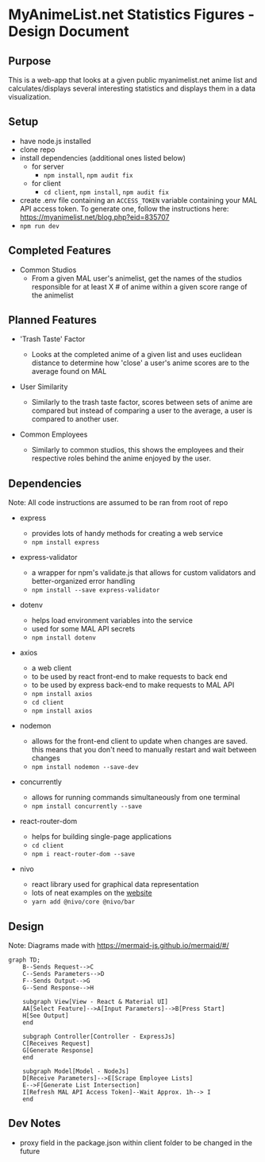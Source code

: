 # MyAnimeList.net Statistics Figures - Design Document

## Purpose
This is a web-app that looks at a given public myanimelist.net anime list and calculates/displays several interesting statistics and displays them in a data visualization. 
  
## Setup
* have node.js installed
* clone repo
* install dependencies (additional ones listed below)
  * for server
    * `npm install`, `npm audit fix`  
  * for client
    * `cd client`, `npm install`, `npm audit fix`    
* create .env file containing an `ACCESS_TOKEN` variable containing your MAL API access token. To generate one, follow the instructions here: https://myanimelist.net/blog.php?eid=835707
* `npm run dev`

## Completed Features
* Common Studios
  * From a given MAL user's animelist, get the names of the studios responsible for at least X # of anime within a given score range of the animelist

## Planned Features
* 'Trash Taste' Factor
  * Looks at the completed anime of a given list and uses euclidean distance to determine how 'close' a user's anime scores are to the average found on MAL

* User Similarity
  * Similarly to the trash taste factor, scores between sets of anime are compared but instead of comparing a user to the average, a user is compared to another user.

* Common Employees
  * Similarly to common studios, this shows the employees and their respective roles behind the anime enjoyed by the user. 


## Dependencies 
Note: All code instructions are assumed to be ran from root of repo
* express
  * provides lots of handy methods for creating a web service
  * `npm install express`

* express-validator 
  * a wrapper for npm's validate.js that allows for custom validators and better-organized error handling
  * `npm install --save express-validator`

* dotenv
  * helps load environment variables into the service
  * used for some MAL API secrets
  * `npm install dotenv`

* axios
  * a web client
  * to be used by react front-end to make requests to back end
  * to be used by express back-end to make requests to MAL API
  * `npm install axios`
  * `cd client`
  * `npm install axios`

* nodemon
  * allows for the front-end client to update when changes are saved. this means that you don't need to manually restart and wait between changes
  * `npm install nodemon --save-dev`

* concurrently
  * allows for running commands simultaneously from one terminal
  * `npm install concurrently --save`
  
* react-router-dom
  * helps for building single-page applications
  * `cd client`
  * `npm i react-router-dom --save`

* nivo
  * react library used for graphical data representation
  * lots of neat examples on the [website](https://nivo.rocks/)
  * `yarn add @nivo/core @nivo/bar`
  
## Design
Note: Diagrams made with https://mermaid-js.github.io/mermaid/#/

```mermaid
graph TD;
    B--Sends Request-->C
    C--Sends Parameters-->D
    F--Sends Output-->G
    G--Send Response-->H

    subgraph View[View - React & Material UI]
    AA[Select Feature]-->A[Input Parameters]-->B[Press Start]
    H[See Output]
    end

    subgraph Controller[Controller - ExpressJs]
    C[Receives Request]
    G[Generate Response]
    end

    subgraph Model[Model - NodeJs]
    D[Receive Parameters]-->E[Scrape Employee Lists]
    E-->F[Generate List Intersection]
    I[Refresh MAL API Access Token]--Wait Approx. 1h--> I
    end

```

## Dev Notes
* proxy field in the package.json within client folder to be changed in the future
